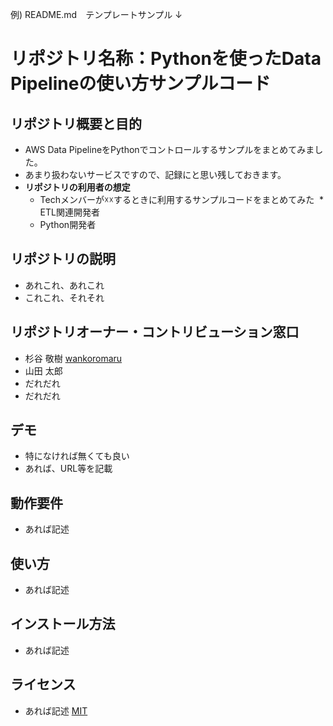 例) README.md　テンプレートサンプル
↓

リポジトリ名称：Pythonを使ったData Pipelineの使い方サンプルコード
====

## リポジトリ概要と目的
* AWS Data PipelineをPythonでコントロールするサンプルをまとめてみました。
* あまり扱わないサービスですので、記録にと思い残しておきます。
* **リポジトリの利用者の想定**
  * Techメンバーが☓☓するときに利用するサンプルコードをまとめてみた
  * ETL関連開発者
  * Python開発者

## リポジトリの説明
* あれこれ、あれこれ
* これこれ、それそれ

## リポジトリオーナー・コントリビューション窓口
* 杉谷 敬樹 [wankoromaru](https://github.com/wankoromaru)
* 山田 太郎
* だれだれ
* だれだれ



## デモ
* 特になければ無くても良い
* あれば、URL等を記載

## 動作要件
* あれば記述

## 使い方
* あれば記述

## インストール方法
* あれば記述

## ライセンス
* あれば記述
[MIT](https://github.com/tcnksm/tool/blob/master/LICENCE)

